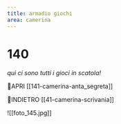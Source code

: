 ```yaml
---
title: armadio giochi
area: camerina
---
```

# 140
_qui ci sono tutti i gioci in scatola!_

👀APRI [[141-camerina-anta_segreta]]

👣INDIETRO [[41-camerina-scrivania]]

![[foto_145.jpg]]